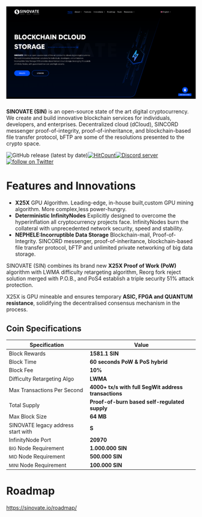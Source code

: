 # ![SINOVATE Logo](docs/assets/img/sin_background.png)


**SINOVATE (SIN)** is an open-source state of the art digital cryptocurrency. We create and build
innovative blockchain services for individuals, developers, and enterprises. Decentralized cloud (dCloud), SINCORD messenger
proof-of-integrity, proof-of-inheritance, and blockchain-based file transfer protocol, bFTP are some of the resolutions presented to the crypto space.

![GitHub release (latest by date)](https://img.shields.io/github/v/release/SINOVATEblockchain/SIN-core?label=release&style=flat-square)[![HitCount](http://hits.dwyl.com/SINOVATEblockchain/SIN-core.svg)](http://hits.dwyl.com/SINOVATEblockchain/SIN-core)<a href="https://discord.gg/WnRExsx"><img src="https://discordapp.com/api/guilds/494460434691391509/embed.png" alt="Discord server" /></a> <a href="https://twitter.com/intent/follow?screen_name=SinovateChain"><img src="https://img.shields.io/twitter/follow/SinovateChain.svg?style=social&logo=twitter" alt="follow on Twitter"></a>




# Features and Innovations

 - **X25X** GPU Algorithm. Leading-edge, in-house built,custom GPU mining algorithm. More complex,less power-hungry.
 - **Deterministic InfinityNodes** Explicitly designed to overcome the hyperinflation all cryptocurrency projects face. InfinityNodes burn the collateral with unprecedented network security, speed and stability.
 - **NEPHELE:Incorruptible Data Storage** Blockchain-mail, Proof-of-Integrity. SINCORD messenger, proof-of-inheritance, blockchain-based file transfer protocol, bFTP and unlimited private networking of big data storage.

SINOVATE (SIN) combines its brand new **X25X Proof of Work (PoW)** algorithm with LWMA difficulty retargeting algorithm, Reorg fork reject solution merged with P.O.B., and PoS4 establish a triple security 51% attack protection.

X25X is  GPU mineable and ensures temporary **ASIC, FPGA and QUANTUM resistance**,  solidifying the decentralised consensus mechanism in the process. 



## Coin Specifications


|Specification| Value |
|--|--|
|Block Rewards  | **1581.1 SIN** |
|Block Time  | **60 seconds PoW & PoS hybrid** |
|Block Fee  | **10%** |
|Difficulty Retargeting Algo | **LWMA** | 
|Max Transactions Per Second  | **4000+ tx/s with full SegWit address transactions** |
|Total Supply  | **Proof-of-burn based self-regulated supply** |
|Max Block Size  | **64 MB** |
|SINOVATE legacy address start with  | **S** |
|InfinityNode Port  | **20970** |
|<small>BIG</small>  Node Requirement  | **1.000.000 SIN** |
|<small>MID</small>   Node Requirement  | **500.000 SIN** |
|<small>MINI</small>   Node Requirement  | **100.000 SIN** |


# Roadmap
https://sinovate.io/roadmap/

